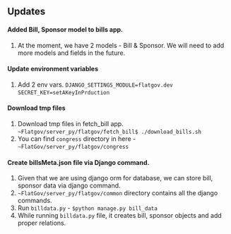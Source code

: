 ## Updates

#### Added Bill, Sponsor model to bills app.
1. At the moment, we have 2 models - Bill & Sponsor. We will need to add more models and fields in the future.


#### Update environment variables
1. Add 2 env vars.
`DJANGO_SETTINGS_MODULE=flatgov.dev`
`SECRET_KEY=setAKeyInPrduction`


#### Download tmp files
1. Download tmp files in fetch_bill app. `~Flatgov/server_py/flatgov/fetch_bill$ ./download_bills.sh`
2. You can find `congress` directory in here - `~FlatGov/server_py/flatgov/congress`


#### Create billsMeta.json file via Django command.
1. Given that we are using django orm for database, we can store bill, sponsor data via django command.
2. `~FlatGov/server_py/flatgov/common` directory contains all the django commands.
3. Run `billdata.py` - `$python manage.py bill_data`
4. While running `billdata.py` file, it creates bill, sponsor objects and add proper relations.
